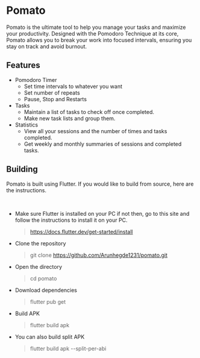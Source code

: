 # Pomato

<p>Pomato is the ultimate tool to help you manage your tasks and maximize your productivity. Designed with the Pomodoro Technique at its core, Pomato allows you to break your work into focused intervals, ensuring you stay on track and avoid burnout.</p>

## Features

- Pomodoro Timer
  - Set time intervals to whatever you want
  - Set number of repeats
  - Pause, Stop and Restarts
- Tasks
  - Maintain a list of tasks to check off once completed.
  - Make new task lists and group them.
- Statistics
  - View all your sessions and the number of times and tasks completed.
  - Get weekly and monthly summaries of sessions and completed tasks.

## Building

<p>Pomato is built using Flutter. If you would like to build from source, here are the instructions.</p>
<br>

- Make sure Flutter is installed on your PC if not then, go to this site and follow the instructions to install it on your PC.<br>

  > https://docs.flutter.dev/get-started/install

- Clone the repository<br>

    > git clone https://github.com/Arunhegde1231/pomato.git

- Open the directory<br>

    > cd pomato

- Download dependencies<br>

    > flutter pub get

- Build APK<br>

    > flutter build apk

- You can also build split APK<br>

    > flutter build apk --split-per-abi
